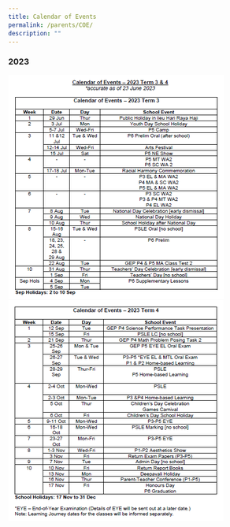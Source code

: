 ```yaml
---
title: Calendar of Events
permalink: /parents/COE/
description: ""
---
```

### **2023**

![](/images/Notification/term%203.png)
![](/images/Notification/term%204.png)